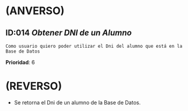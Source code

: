# (ANVERSO)

## ID:014   *Obtener DNI de un Alumno*

`Como usuario quiero poder utilizar el Dni del alumno que está en la Base de Datos`
 
  **Prioridad**: 6
  
# (REVERSO)

* Se retorna el Dni de un alumno de la Base de Datos.


